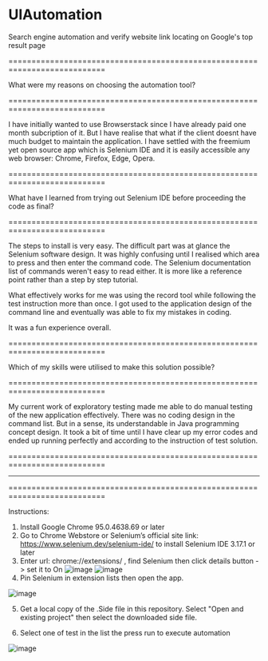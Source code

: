 # UIAutomation
Search engine automation and verify website link locating on Google's top result page

===========================================================================

What were my reasons on choosing the automation tool?

===========================================================================

I have initially wanted to use Browserstack since I have already paid one month subcription of it.
But I have realise that what if the client doesnt have much budget to maintain the application. 
I have settled with the freemium yet open source app which is Selenium IDE and it is easily accessible 
any web browser: Chrome, Firefox, Edge, Opera.
  

===========================================================================

What have I learned from trying out Selenium IDE before proceeding the code as final?
 
===========================================================================

The steps to install is very easy. The difficult part was at glance the Selenium software design.
It was highly confusing until I realised which area to press and then enter the command code.
The Selenium documentation list of commands weren't easy to read either. It is more like a reference
point rather than a step by step tutorial. 
  
What effectively works for me was using the record tool while following the test instruction more than once.
I got used to the application design of the command line and eventually was able to fix my mistakes in coding.
  
It was a fun experience overall.
  
===========================================================================

Which of my skills were utilised to make this solution possible?

===========================================================================

My current work of exploratory testing made me able to do manual testing of the new application effectively. 
There was no coding design in the command list. But in a sense, its understandable in Java programming 
concept design. It took a bit of time until I have clear up my error codes and ended up running perfectly 
and according to the instruction of test solution.

===========================================================================

---

===========================================================================

Instructions:

1. Install Google Chrome 95.0.4638.69 or later
2. Go to Chrome Webstore or Selenium’s official site link: https://www.selenium.dev/selenium-ide/ to install Selenium IDE 3.17.1 or later
3. Enter url: chrome://extensions/ , find Selenium then click details button -> set it to On
![image](https://user-images.githubusercontent.com/28858510/141276446-6072d71e-8386-454d-8308-8fcbd205cb9c.png)
![image](https://user-images.githubusercontent.com/28858510/141276768-4f9164ac-d3c5-41d3-8b51-dcd9cdfe182e.png)
4. Pin Selenium in extension lists then open the app.

![image](https://user-images.githubusercontent.com/28858510/141277415-43d64183-4ee0-4510-a2d5-056015e7a0d4.png)

5. Get a local copy of the .Side file in this repository. Select "Open and existing project" then select the downloaded side file.

7. Select one of test in the list the press run to execute automation

![image](https://user-images.githubusercontent.com/28858510/141278300-8b4d0dec-a3c0-465d-a122-23531f038de5.png)

